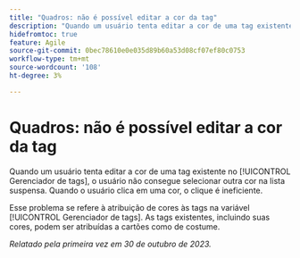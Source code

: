 ```yaml
---
title: "Quadros: não é possível editar a cor da tag"
description: "Quando um usuário tenta editar a cor de uma tag existente no Gerenciador de tags, ele não consegue selecionar outra cor na lista suspensa. Quando o usuário clica em uma cor, o clique é ineficiente."
hidefromtoc: true
feature: Agile
source-git-commit: 0bec78610e0e035d89b60a53d08cf07ef80c0753
workflow-type: tm+mt
source-wordcount: '108'
ht-degree: 3%

---
```



# Quadros: não é possível editar a cor da tag

Quando um usuário tenta editar a cor de uma tag existente no [!UICONTROL Gerenciador de tags], o usuário não consegue selecionar outra cor na lista suspensa. Quando o usuário clica em uma cor, o clique é ineficiente.

Esse problema se refere à atribuição de cores às tags na variável [!UICONTROL Gerenciador de tags]. As tags existentes, incluindo suas cores, podem ser atribuídas a cartões como de costume.

_Relatado pela primeira vez em 30 de outubro de 2023._

